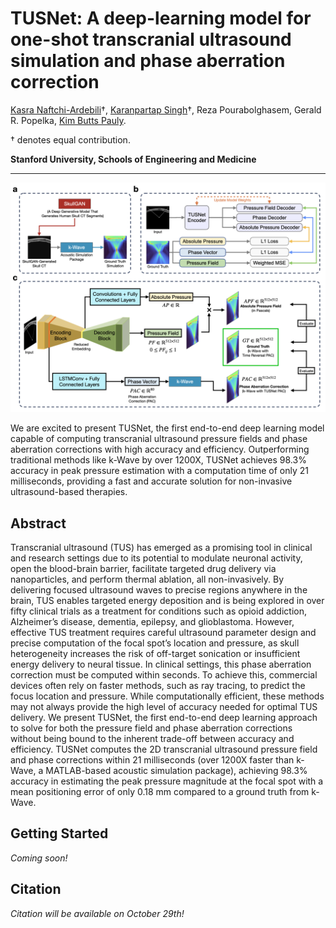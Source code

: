 # TUSNet: A deep-learning model for one-shot transcranial ultrasound simulation and phase aberration correction

[Kasra Naftchi-Ardebili](https://bioengineering.stanford.edu/people/kasra-naftchi-ardebili)†, [Karanpartap Singh](https://karanps.com)†, Reza Pourabolghasem, Gerald R. Popelka, [Kim Butts Pauly](https://kbplab.stanford.edu).

† denotes equal contribution.

**Stanford University, Schools of Engineering and Medicine**

<hr>

![Figure introducing the architecture and training procedure for TUSNet. Displays encoder/multi-decoder setup and evaluation pipeline.](figures/intro.png)

We are excited to present TUSNet, the first end-to-end deep learning model capable of computing transcranial ultrasound pressure fields and phase aberration corrections with high accuracy and efficiency. Outperforming traditional methods like k-Wave by over 1200X, TUSNet achieves 98.3% accuracy in peak pressure estimation with a computation time of only 21 milliseconds, providing a fast and accurate solution for non-invasive ultrasound-based therapies.

## Abstract

Transcranial ultrasound (TUS) has emerged as a promising tool in clinical and research settings due to its potential to modulate neuronal activity, open the blood-brain barrier, facilitate targeted drug delivery via nanoparticles, and perform thermal ablation, all non-invasively. By delivering focused ultrasound waves to precise regions anywhere in the brain, TUS enables targeted energy deposition and is being explored in over fifty clinical trials as a treatment for conditions such as opioid addiction, Alzheimer’s disease, dementia, epilepsy, and glioblastoma. However, effective TUS treatment requires careful ultrasound parameter design and precise computation of the focal spot’s location and pressure, as skull heterogeneity increases the risk of off-target sonication or insufficient energy delivery to neural tissue. In clinical settings, this phase aberration correction must be computed within seconds. To achieve this, commercial devices often rely on faster methods, such as ray tracing, to predict the focus location and pressure. While computationally efficient, these methods may not always provide the high level of accuracy needed for optimal TUS delivery. We present TUSNet, the first end-to-end deep learning approach to solve for both the pressure field and phase aberration corrections without being bound to the inherent trade-off between accuracy and efficiency. TUSNet computes the 2D transcranial ultrasound pressure field and phase corrections within 21 milliseconds (over 1200X faster than k-Wave, a MATLAB-based acoustic simulation package), achieving 98.3% accuracy in estimating the peak pressure magnitude at the focal spot with a mean positioning error of only 0.18 mm compared to a ground truth from k-Wave.

## Getting Started

_Coming soon!_

## Citation

_Citation will be available on October 29th!_

